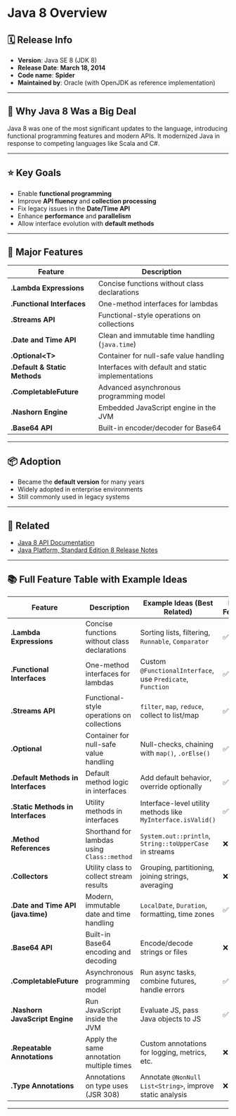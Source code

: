 # Java 8 Overview

## 🗓️ Release Info

- **Version**: Java SE 8 (JDK 8)
- **Release Date**: **March 18, 2014**
- **Code name**: **Spider**
- **Maintained by**: Oracle (with OpenJDK as reference implementation)

---

## 🚀 Why Java 8 Was a Big Deal

Java 8 was one of the most significant updates to the language, introducing functional programming features and modern APIs. It modernized Java in response to competing languages like Scala and C#.

---

## ⭐ Key Goals

- Enable **functional programming**
- Improve **API fluency** and **collection processing**
- Fix legacy issues in the **Date/Time API**
- Enhance **performance** and **parallelism**
- Allow interface evolution with **default methods**

---

## 🧩 Major Features

| Feature                       | Description                                        |
|-------------------------------| -------------------------------------------------- |
| **.Lambda Expressions**       | Concise functions without class declarations       |
| **.Functional Interfaces**    | One-method interfaces for lambdas                  |
| **.Streams API**              | Functional-style operations on collections         |
| **.Date and Time API**        | Clean and immutable time handling (`java.time`)    |
| **.Optional&lt;T&gt;**        | Container for null-safe value handling             |
| **.Default & Static Methods** | Interfaces with default and static implementations |
| **.CompletableFuture**        | Advanced asynchronous programming model            |
| **.Nashorn Engine**           | Embedded JavaScript engine in the JVM              |
| **.Base64 API**               | Built-in encoder/decoder for Base64                |

---

## 📦 Adoption

- Became the **default version** for many years
- Widely adopted in enterprise environments
- Still commonly used in legacy systems

---

## 🔗 Related

- [Java 8 API Documentation](https://docs.oracle.com/javase/8/docs/api/)
- [Java Platform, Standard Edition 8 Release Notes](https://www.oracle.com/java/technologies/javase/8-relnotes.html)

---

## 📚 Full Feature Table with Example Ideas

| Feature                            | Description                                              | Example Ideas (Best Related)                                 | Major Feature? |
|------------------------------------|----------------------------------------------------------|---------------------------------------------------------------|----------------|
| **.Lambda Expressions**            | Concise functions without class declarations             | Sorting lists, filtering, `Runnable`, `Comparator`            | ✅ Yes         |
| **.Functional Interfaces**         | One-method interfaces for lambdas                        | Custom `@FunctionalInterface`, use `Predicate`, `Function`    | ✅ Yes         |
| **.Streams API**                   | Functional-style operations on collections               | `filter`, `map`, `reduce`, collect to list/map                | ✅ Yes         |
| **.Optional<T>**                   | Container for null-safe value handling                   | Null-checks, chaining with `map()`, `.orElse()`               | ✅ Yes         |
| **.Default Methods in Interfaces** | Default method logic in interfaces                       | Add default behavior, override optionally                     | ✅ Yes         |
| **.Static Methods in Interfaces**  | Utility methods in interfaces                            | Interface-level utility methods like `MyInterface.isValid()`  | ✅ Yes         |
| **.Method References**             | Shorthand for lambdas using `Class::method`              | `System.out::println`, `String::toUpperCase` in streams       | ❌ No          |
| **.Collectors**                    | Utility class to collect stream results                  | Grouping, partitioning, joining strings, averaging            | ❌ No          |
| **.Date and Time API (java.time)** | Modern, immutable date and time handling                 | `LocalDate`, `Duration`, formatting, time zones               | ✅ Yes         |
| **.Base64 API**                    | Built-in Base64 encoding and decoding                    | Encode/decode strings or files                                | ❌ No          |
| **.CompletableFuture**             | Asynchronous programming model                           | Run async tasks, combine futures, handle errors               | ✅ Yes         |
| **.Nashorn JavaScript Engine**     | Run JavaScript inside the JVM                            | Evaluate JS, pass Java objects to JS                          | ✅ Yes         |
| **.Repeatable Annotations**        | Apply the same annotation multiple times                 | Custom annotations for logging, metrics, etc.                 | ❌ No          |
| **.Type Annotations**              | Annotations on type uses (JSR 308)                       | Annotate `@NonNull List<String>`, improve static analysis     | ❌ No          |

---

